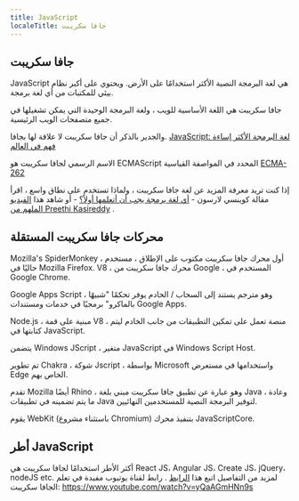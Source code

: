 ```yaml
---
title: JavaScript
localeTitle: جافا سكريبت
---
```

## جافا سكريبت

JavaScript هي لغة البرمجة النصية الأكثر استخدامًا على الأرض. ويحتوي على أكبر نظام بيئي للمكتبات من أي لغة برمجة.

جافا سكريبت هي اللغة الأساسية للويب ، ولغة البرمجة الوحيدة التي يمكن تشغيلها في جميع متصفحات الويب الرئيسية.

والجدير بالذكر أن جافا سكريبت لا علاقة لها بجافا. [JavaScript: لغة البرمجة الأكثر إساءة فهم في العالم](http://www.crockford.com/javascript/javascript.html)

الاسم الرسمي لجافا سكريبت هو ECMAScript المحدد في المواصفة القياسية [ECMA-262](https://www.ecma-international.org/publications/standards/Ecma-262.htm)

إذا كنت تريد معرفة المزيد عن لغة جافا سكريبت ، ولماذا تستخدم على نطاق واسع ، اقرأ مقالة كوينسي لارسون - [أي لغة برمجة يجب أن أتعلمها أولاً؟](https://medium.freecodecamp.org/what-programming-language-should-i-learn-first-%CA%87d%C4%B1%C9%B9%C9%94s%C9%90%CA%8C%C9%90%C9%BE-%C9%B9%C7%9D%CA%8Dsu%C9%90-19a33b0a467d) - أو شاهد هذا [الفيديو الملهم من Preethi Kasireddy](https://www.youtube.com/watch?v=VqiEhZYmvKk) .

## محركات جافا سكريبت المستقلة

Mozilla's SpiderMonkey ، أول محرك جافا سكريبت مكتوب على الإطلاق ، مستخدم حاليًا في Mozilla Firefox. V8 ، محرك جافا سكريبت من Google ، المستخدم في Google Chrome.

Google Apps Script ، وهو مترجم يستند إلى السحاب / الخادم يوفر تحكمًا "شبيهًا بالماكرو" برمجيًا في خدمات ومستندات Google Apps.

Node.js ، مبنية على قمة V8 ، منصة تعمل على تمكين التطبيقات من جانب الخادم ليتم كتابتها في JavaScript.

يتضمن Windows JScript ، متغير JavaScript في Windows Script Host.

تم تطوير Chakra ، شوكة Jscript ، بواسطة Microsoft واستخدامها في مستعرض Edge الخاص بهم.

تقدم Mozilla أيضًا Rhino ، وهو عبارة عن تطبيق جافا سكريبت مبني بلغة Java ، وعادة ما يتم تضمينه في تطبيقات Java لتوفير البرمجة النصية للمستخدمين النهائيين.

يقوم WebKit (باستثناء مشروع Chromium) بتنفيذ محرك JavaScriptCore.

## أطر JavaScript

أكثر الأطر استخدامًا لجافا سكريبت هي React JS، Angular JS، Create JS، jQuery، nodeJS etc. لمزيد من التفاصيل اتبع هذا [الرابط](https://javascriptreport.com/the-ultimate-guide-to-javascript-frameworks/) .
رابط لقناة يوتيوب مفيدة في تعلم الجافا سكريبت: https://www.youtube.com/watch?v=yQaAGmHNn9s
